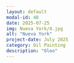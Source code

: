```yaml
---
layout: default
modal-id: 48
date: 2025-07-25
img: Nueva York/4.jpg
alt: "Nueva York"
project-date: July 2025
category: Oil Painting
description: "Oleo"
---
```

